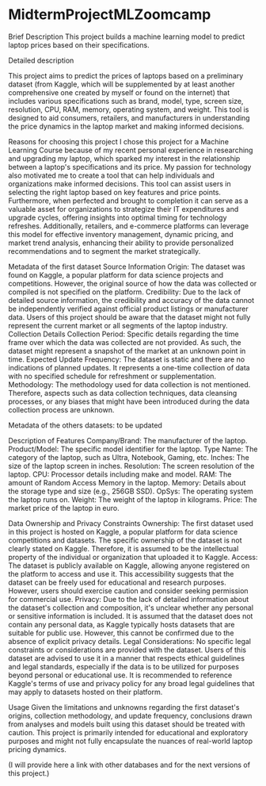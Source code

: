 # MidtermProjectMLZoomcamp

Brief Description
This project builds a machine learning model to predict laptop prices based on their specifications.



Detailed description


This project aims to predict the prices of laptops based on a preliminary dataset (from Kaggle, which will be supplemented by at least another comprehensive one created by myself or found on the internet) that includes various specifications such as brand, model, type, screen size, resolution, CPU, RAM, memory, operating system, and weight. This tool is designed to aid consumers, retailers, and manufacturers in understanding the price dynamics in the laptop market and making informed decisions.

Reasons for choosing this project
I chose this project for a Machine Learning Course because of my recent personal experience in researching and upgrading my laptop, which sparked my interest in the relationship between a laptop's specifications and its price.
My passion for technology also motivated me to create a tool that can help individuals and organizations make informed decisions.
This tool can assist users in selecting the right laptop based on key features and price points. 
Furthermore, when perfected and brought to completion it can serve as a valuable asset for organizations to strategize their IT expenditures and upgrade cycles, offering insights into optimal timing for technology refreshes. Additionally, retailers, and e-commerce platforms can leverage this model for effective inventory management, dynamic pricing, and market trend analysis, enhancing their ability to provide personalized recommendations and to segment the market strategically.

Metadata of the first dataset
Source Information
Origin: The dataset  was found on Kaggle, a popular platform for data science projects and competitions. However, the original source of how the data was collected or compiled is not specified on the platform.
Credibility: Due to the lack of detailed source information, the credibility and accuracy of the data cannot be independently verified against official product listings or manufacturer data. Users of this project should be aware that the dataset might not fully represent the current market or all segments of the laptop industry. 
Collection Details
Collection Period: Specific details regarding the time frame over which the data was collected are not provided. As such, the dataset might represent a snapshot of the market at an unknown point in time.
Expected Update Frequency: The dataset is static and there are no indications of planned updates. It represents a one-time collection of data with no specified schedule for refreshment or supplementation.
Methodology: The methodology used for data collection is not mentioned. Therefore, aspects such as data collection techniques, data cleansing processes, or any biases that might have been introduced during the data collection process are unknown.

Metadata of the others datasets: to be updated 

Description of Features
Company/Brand: The manufacturer of the laptop.
Product/Model: The specific model identifier for the laptop.
Type Name: The category of the laptop, such as Ultra, Notebook, Gaming, etc.
Inches: The size of the laptop screen in inches.
Resolution: The screen resolution of the laptop.
CPU: Processor details including make and model.
RAM: The amount of Random Access Memory in the laptop.
Memory: Details about the storage type and size (e.g., 256GB SSD).
OpSys: The operating system the laptop runs on.
Weight: The weight of the laptop in kilograms.
Price: The market price of the laptop in euro.

Data Ownership and Privacy Constraints
Ownership: The first dataset used in this project is hosted on Kaggle, a popular platform for data science competitions and datasets. The specific ownership of the dataset is not clearly stated on Kaggle. Therefore, it is assumed to be the intellectual property of the individual or organization that uploaded it to Kaggle.
Access: The dataset is publicly available on Kaggle, allowing anyone registered on the platform to access and use it. This accessibility suggests that the dataset can be freely used for educational and research purposes. However, users should exercise caution and consider seeking permission for commercial use.
Privacy: Due to the lack of detailed information about the dataset's collection and composition, it's unclear whether any personal or sensitive information is included. It is assumed that the dataset does not contain any personal data, as Kaggle typically hosts datasets that are suitable for public use. However, this cannot be confirmed due to the absence of explicit privacy details.
Legal Considerations: No specific legal constraints or considerations are provided with the dataset. Users of this dataset are advised to use it in a manner that respects ethical guidelines and legal standards, especially if the data is to be utilized for purposes beyond personal or educational use. It is recommended to reference Kaggle's terms of use and privacy policy for any broad legal guidelines that may apply to datasets hosted on their platform.


Usage
Given the limitations and unknowns regarding the first dataset's origins, collection methodology, and update frequency, conclusions drawn from analyses and models built using this dataset should be treated with caution. This project is primarily intended for educational and exploratory purposes and might not fully encapsulate the nuances of real-world laptop pricing dynamics.

(I will provide here a link with other databases and for the next versions of this project.)
